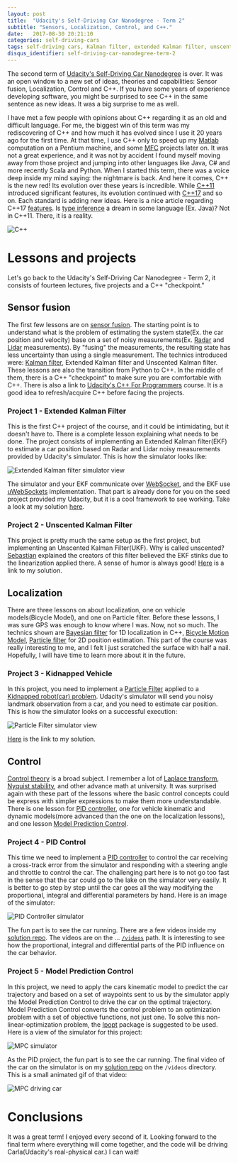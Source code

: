 ```yaml
---
layout: post
title:  "Udacity's Self-Driving Car Nanodegree - Term 2"
subtitle: "Sensors, Localization, Control, and C++."
date:   2017-08-30 20:21:10
categories: self-driving-cars
tags: self-driving cars, Kalman filter, extended Kalman filter, unscented Kalman filter, localization, Markov localization, particle filter, PID, model prediction control
disqus_identifier: self-driving-car-nanodegree-term-2
---
```


The second term of [Udacity's Self-Driving Car Nanodegree](https://www.udacity.com/course/self-driving-car-engineer-nanodegree--nd013) is over. It was an open window to a new set of ideas, theories and capabilities: Sensor fusion, Localization, Control and C++. If you have some years of experience developing software, you might be surprised to see C++ in the same sentence as new ideas. It was a big surprise to me as well.

I have met a few people with opinions about C++ regarding it as an old and difficult language. For me, the biggest win of this term was my rediscovering of C++ and how much it has evolved since I use it 20 years ago for the first time. At that time, I use C++ only to speed up my [Matlab](https://www.mathworks.com/products/matlab.html) computation on a Pentium machine, and some [MFC](https://en.wikipedia.org/wiki/Microsoft_Foundation_Class_Library) projects later on. It was not a great experience, and it was not by accident I found myself moving away from those project and jumping into other languages like Java, C# and more recently Scala and Python. When I started this term, there was a voice deep inside my mind saying: the nightmare is back. And here it comes, C++ is the new red! Its evolution over these years is incredible. While [C++11](https://en.wikipedia.org/wiki/C%2B%2B11) introduced significant features, its evolution continued with [C++17](https://en.wikipedia.org/wiki/C%2B%2B17) and so on. Each standard is adding new ideas. Here is a nice article regarding C++17 [features](https://www.oreilly.com/ideas/c++17-upgrades-you-should-be-using-in-your-code). Is [type inference](https://en.wikipedia.org/wiki/Type_inference) a dream in some language (Ex. Java)? Not in C++11. There, it is a reality.

![C++](/images/2017-08-30/cpp_logo_small.png)

# Lessons and projects

Let's go back to the Udacity's Self-Driving Car Nanodegree - Term 2, it consists of fourteen lectures, five projects and a C++ "checkpoint."

## Sensor fusion

The first few lessons are on [sensor fusion](https://en.wikipedia.org/wiki/Sensor_fusion). The starting point is to understand what is the problem of estimating the system state(Ex. the car position and velocity) base on a set of noisy measurements(Ex. [Radar](https://en.wikipedia.org/wiki/Radar) and [Lidar](https://en.wikipedia.org/wiki/Lidar) measurements). By "fusing" the measurements, the resulting state has less uncertainty than using a single measurement. The technics introduced were: [Kalman filter](https://en.wikipedia.org/wiki/Kalman_filter), Extended Kalman filter and Unscented Kalman filter. These lessons are also the transition from Python to C++. In the middle of them, there is a C++ "checkpoint" to make sure you are comfortable with C++. There is also a link to [Udacity's C++ For Programmers](https://www.udacity.com/course/c-for-programmers--ud210) course. It is a good idea to refresh/acquire C++ before facing the projects.

### Project 1 - Extended Kalman Filter

This is the first C++ project of the course, and it could be intimidating, but it doesn't have to. There is a complete lesson explaining what needs to be done. The project consists of implementing an Extended Kalman filter(EKF) to estimate a car position based on Radar and Lidar noisy measurements provided by Udacity's simulator. This is how the simulator looks like:

![Extended Kalman filter simulator view](/images/2017-08-30/ekf_simulator.png)

The simulator and your EKF communicate over [WebSocket](https://en.wikipedia.org/wiki/WebSocket), and the EKF use [uWebSockets](https://github.com/uNetworking/uWebSockets) implementation. That part is already done for you on the seed project provided my Udacity, but it is a cool framework to see working. Take a look at my solution [here](https://github.com/darienmt/CarND-Extended-Kalman-Filter-P1).

### Project 2 - Unscented Kalman Filter

This project is pretty much the same setup as the first project, but implementing an Unscented Kalman Filter(UKF). Why is called unscented? [Sebastian](https://www.linkedin.com/in/sebastian-thrun-59a0b273/) explained the creators of this filter believed the EKF stinks due to the linearization applied there. A sense of humor is always good! [Here](https://github.com/darienmt/CarND-Unscented-Kalman-Filter-P2) is a link to my solution.

## Localization

There are three lessons on about localization, one on vehicle models(Bicycle Model), and one on Particle filter. Before these lessons, I was sure GPS was enough to know where I was. Now, not so much. The technics shown are [Bayesian filter](https://en.wikipedia.org/wiki/Recursive_Bayesian_estimation) for 1D localization in C++, [Bicycle Motion Model](http://code.eng.buffalo.edu/dat/sites/model/bicycle.html), [Particle filter](https://en.wikipedia.org/wiki/Particle_filter) for 2D position estimation. This part of the course was really interesting to me, and I felt I just scratched the surface with half a nail. Hopefully, I will have time to learn more about it in the future.

### Project 3 - Kidnapped Vehicle

In this project, you need to implement a [Particle Filter](https://en.wikipedia.org/wiki/Particle_filter) applied to a [Kidnapped robot(car) problem](https://en.wikipedia.org/wiki/Kidnapped_robot_problem). Udacity's simulator will send you noisy landmark observation from a car, and you need to estimate car position. This is how the simulator looks on a successful execution:

![Particle Filter simulator view](/images/2017-08-30/particle_filter.png)

[Here](https://github.com/darienmt/CarND-Kidnapped-Vehicle-P3) is the link to my solution.

## Control

[Control theory](https://en.wikipedia.org/wiki/Control_theory) is a broad subject. I remember a lot of [Laplace transform](https://en.wikipedia.org/wiki/Laplace_transform), [Nyquist stability](https://en.wikipedia.org/wiki/Nyquist_stability_criterion), and other advance math at university. It was surprised again with these part of the lessons where the basic control concepts could be express with simpler expressions to make them more understandable. There is one lesson for [PID controller](https://en.wikipedia.org/wiki/PID_controller), one for vehicle kinematic and dynamic models(more advanced than the one on the localization lessons), and one lesson [Model Prediction Control](https://en.wikipedia.org/wiki/Model_predictive_control).

### Project 4 - PID Control

This time we need to implement a [PID controller](https://en.wikipedia.org/wiki/PID_controller) to control the car receiving a cross-track error from the simulator and responding with a steering angle and throttle to control the car. The challenging part here is to not go too fast in the sense that the car could go to the lake on the simulator very easily. It is better to go step by step until the car goes all the way modifying the proportional, integral and differential parameters by hand. Here is an image of the simulator:

![PID Controller simulator](/images/2017-08-30/pid_simulator.png)

The fun part is to see the car running. There are a few videos inside my [solution repo](https://github.com/darienmt/CarND-PID-Control-P4). The videos are on the ... [`/videos`](https://github.com/darienmt/CarND-PID-Control-P4/tree/master/videos) path. It is interesting to see how the proportional, integral and differential parts of the PID influence on the car behavior.

### Project 5 - Model Prediction Control

In this project, we need to apply the cars kinematic model to predict the car trajectory and based on a set of waypoints sent to us by the simulator apply the Model Prediction Control to drive the car on the optimal trajectory. Model Prediction Control converts the control problem to an optimization problem with a set of objective functions, not just one. To solve this non-linear-optimization problem, the [Ipopt](https://projects.coin-or.org/Ipopt) package is suggested to be used. Here is a view of the simulator for this project:

![MPC simulator](/images/2017-08-30/mpc_simulator.png)

As the PID project, the fun part is to see the car running. The final video of the car on the simulator is on my [solution repo](https://github.com/darienmt/CarND-MPC-Project-P5) on the `/videos` directory. This is a small animated gif of that video:

![MPC driving car](/images/2017-08-30/mpc_video.gif)

# Conclusions

It was a great term! I enjoyed every second of it. Looking forward to the final term where everything will come together, and the code will be driving Carla(Udacity's real-physical car.) I can wait!
